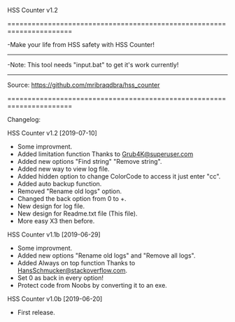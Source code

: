 HSS Counter v1.2


======================================================================

-Make your life from HSS safety with HSS Counter!

----------------------------------------------------------------------

-Note: This tool needs "input.bat" to get it's work currently!

----------------------------------------------------------------------

Source:
https://github.com/mribraqdbra/hss_counter

======================================================================

Changelog:

HSS Counter v1.2 [2019-07-10]

* Some improvment.
* Added limitation function Thanks to Grub4K@superuser.com
* Added new options "Find string" "Remove string".
* Added new way to view log file.
* Added hidden option to change ColorCode to access it just enter "cc".
* Added auto backup function.
* Removed "Rename old logs" option.
* Changed the back option from 0 to +.
* New design for log file.
* New design for Readme.txt file (This file).
* More easy X3 then before.

HSS Counter v1.1b [2019-06-29]

* Some improvment.
* Added new options "Rename old logs" and "Remove all logs".
* Added Always on top function Thanks to HansSchmucker@stackoverflow.com.
* Set 0 as back in every option!
* Protect code from Noobs by converting it to an exe.

HSS Counter v1.0b [2019-06-20]

* First release.


